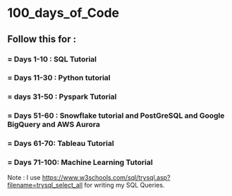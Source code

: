 # 100_days_of_Code

## Follow this for :

### = Days 1-10 : SQL Tutorial
### = Days 11-30 : Python tutorial
### = days 31-50 : Pyspark Tutorial
### = Days 51-60 : Snowflake tutorial and PostGreSQL and Google BigQuery and AWS Aurora
### = Days 61-70: Tableau Tutorial
### = Days 71-100: Machine Learning Tutorial

Note : I use https://www.w3schools.com/sql/trysql.asp?filename=trysql_select_all for writing my SQL Queries.

